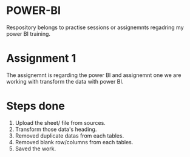 # POWER-BI
Respository belongs to practise sessions or assignemnts regadring my power BI training.

# Assignment 1

The assignemnt is regarding the power BI and assignemnt one we are working with transform the data with power BI.

# Steps done

1. Upload the sheet/ file from sources.
2. Transform those data's heading.
3. Removed duplicate datas from each tables.
4. Removed blank row/columns from each tables.
5. Saved the work.

